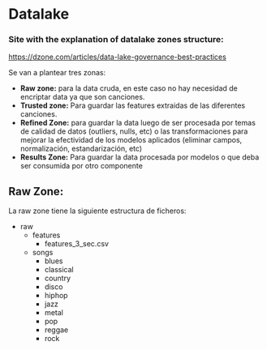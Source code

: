 # Datalake
### Site with the explanation of datalake zones structure:
https://dzone.com/articles/data-lake-governance-best-practices

Se van a plantear tres zonas:

* **Raw zone:** para la data cruda, en este caso no hay necesidad de encriptar data ya que son canciones.
* **Trusted zone:** Para guardar las features extraidas de las diferentes canciones.
* **Refined Zone:** para guardar la data luego de ser procesada por temas de calidad de datos (outliers, nulls, etc) o las transformaciones para mejorar la efectividad de los modelos aplicados (eliminar campos, normalización, estandarización, etc)
* **Results Zone:** Para guardar la data procesada por modelos o que deba ser consumida por otro componente


## **Raw Zone**:

La raw zone tiene la siguiente estructura de ficheros:
* raw
  * features
    * features_3_sec.csv
  * songs
    * blues
    * classical
    * country
    * disco
    * hiphop
    * jazz
    * metal
    * pop
    * reggae
    * rock



